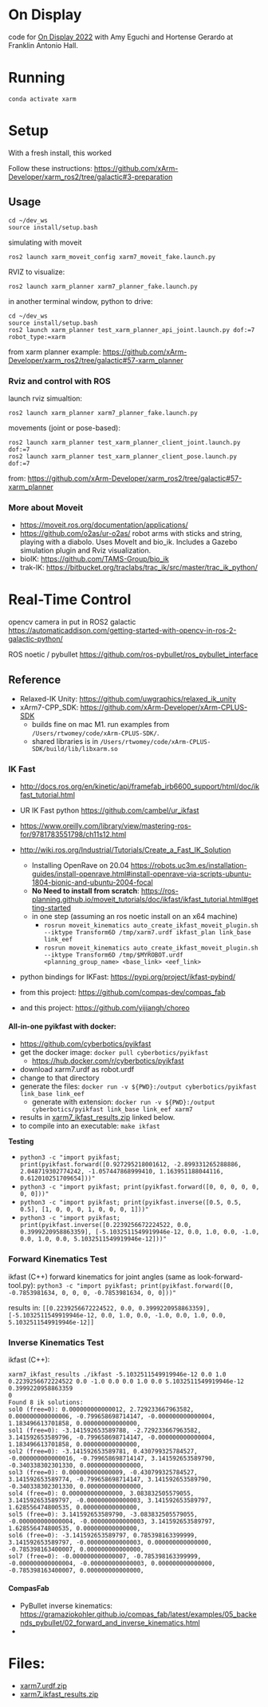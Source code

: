 # On Display

code for [On Display 2022](https://ondisplay.us/) with Amy Eguchi and Hortense Gerardo at Franklin Antonio Hall.

# Running

`conda activate xarm`

# Setup

With a fresh install, this worked

Follow these instructions: https://github.com/xArm-Developer/xarm_ros2/tree/galactic#3-preparation

## Usage

```
cd ~/dev_ws
source install/setup.bash
```
	
simulating with moveit 
```
ros2 launch xarm_moveit_config xarm7_moveit_fake.launch.py
```

RVIZ to visualize:
```
ros2 launch xarm_planner xarm7_planner_fake.launch.py
```

in another terminal window, python to drive: 
```
cd ~/dev_ws
source install/setup.bash
ros2 launch xarm_planner test_xarm_planner_api_joint.launch.py dof:=7 robot_type:=xarm
```
from xarm planner example: https://github.com/xArm-Developer/xarm_ros2/tree/galactic#57-xarm_planner

### Rviz and control with ROS

launch rviz simualtion:
```
ros2 launch xarm_planner xarm7_planner_fake.launch.py
```

movements (joint or pose-based):
```
ros2 launch xarm_planner test_xarm_planner_client_joint.launch.py dof:=7
ros2 launch xarm_planner test_xarm_planner_client_pose.launch.py dof:=7
```
from: https://github.com/xArm-Developer/xarm_ros2/tree/galactic#57-xarm_planner

### More about Moveit
- https://moveit.ros.org/documentation/applications/
- https://github.com/o2as/ur-o2as/ robot arms with sticks and string, playing with a diabolo. Uses MoveIt and bio_ik. Includes a Gazebo simulation plugin and Rviz visualization.
- bioIK: https://github.com/TAMS-Group/bio_ik
- trak-IK: https://bitbucket.org/traclabs/trac_ik/src/master/trac_ik_python/

# Real-Time Control
opencv camera in put in ROS2 galactic https://automaticaddison.com/getting-started-with-opencv-in-ros-2-galactic-python/

ROS noetic / pybullet https://github.com/ros-pybullet/ros_pybullet_interface

## Reference

- Relaxed-IK Unity: https://github.com/uwgraphics/relaxed_ik_unity
- xArm7-CPP_SDK: https://github.com/xArm-Developer/xArm-CPLUS-SDK
  - builds fine on mac M1. run examples from `/Users/rtwomey/code/xArm-CPLUS-SDK/`. 
  - shared libraries is in `/Users/rtwomey/code/xArm-CPLUS-SDK/build/lib/libxarm.so`
  
### IK Fast
- http://docs.ros.org/en/kinetic/api/framefab_irb6600_support/html/doc/ikfast_tutorial.html
- UR IK Fast python https://github.com/cambel/ur_ikfast
- https://www.oreilly.com/library/view/mastering-ros-for/9781783551798/ch11s12.html
- http://wiki.ros.org/Industrial/Tutorials/Create_a_Fast_IK_Solution
  - Installing OpenRave on 20.04 https://robots.uc3m.es/installation-guides/install-openrave.html#install-openrave-via-scripts-ubuntu-1804-bionic-and-ubuntu-2004-focal
  - **No Need to install from scratch**: https://ros-planning.github.io/moveit_tutorials/doc/ikfast/ikfast_tutorial.html#getting-started
  - in one step (assuming an ros noetic install on an x64 machine)
    - `rosrun moveit_kinematics auto_create_ikfast_moveit_plugin.sh --iktype Transform6D /tmp/xarm7.urdf ikfast_plan link_base link_eef`
    - `rosrun moveit_kinematics auto_create_ikfast_moveit_plugin.sh --iktype Transform6D /tmp/$MYROBOT.urdf <planning_group_name> <base_link> <eef_link>`

- python bindings for IKFast: https://pypi.org/project/ikfast-pybind/
- from this project: https://github.com/compas-dev/compas_fab
- and this project: https://github.com/yijiangh/choreo

#### All-in-one pyikfast with docker: 
- https://github.com/cyberbotics/pyikfast
- get the docker image: `docker pull cyberbotics/pyikfast`
  - https://hub.docker.com/r/cyberbotics/pyikfast
- download xarm7.urdf as robot.urdf
- change to that directory
- generate the files: `docker run -v ${PWD}:/output cyberbotics/pyikfast link_base link_eef`
  - generate with extension: `docker run -v ${PWD}:/output cyberbotics/pyikfast link_base link_eef xarm7`
- results in [xarm7_ikfast_results.zip](https://github.com/roberttwomey/on-display-code/files/10097122/xarm7_ikfast_results.zip) linked below. 
- to compile into an executable: `make ikfast`

**Testing**
- `python3 -c "import pyikfast; print(pyikfast.forward([0.927295218001612, -2.899331265288886, 2.048719302774242, -1.057447868999410, 1.163951188044116, 0.612010251709654]))"`
- `python3 -c "import pyikfast; print(pyikfast.forward([0, 0, 0, 0, 0, 0, 0]))"`
- `python3 -c "import pyikfast; print(pyikfast.inverse([0.5, 0.5, 0.5], [1, 0, 0, 0, 1, 0, 0, 0, 1]))"`
- `python3 -c "import pyikfast; print(pyikfast.inverse([0.2239256672224522, 0.0, 0.3999220958863359], [-5.1032511549919946e-12, 0.0, 1.0, 0.0, -1.0, 0.0, 1.0, 0.0, 5.1032511549919946e-12]))"`

### Forward Kinematics Test
ikfast (C++) forward kinematics for joint angles (same as look-forward-tool.py): 
`python3 -c "import pyikfast; print(pyikfast.forward([0, -0.7853981634, 0, 0, 0, -0.7853981634, 0, 0]))"`
 
results in: `[[0.2239256672224522, 0.0, 0.3999220958863359], [-5.1032511549919946e-12, 0.0, 1.0, 0.0, -1.0, 0.0, 1.0, 0.0, 5.1032511549919946e-12]]`
 
### Inverse Kinematics Test
ikfast (C++):
```
xarm7_ikfast_results ./ikfast -5.1032511549919946e-12 0.0 1.0 0.2239256672224522 0.0 -1.0 0.0 0.0 1.0 0.0 5.1032511549919946e-12 0.3999220958863359
0
Found 8 ik solutions:
sol0 (free=0): 0.000000000000012, 2.729233667963582, 0.000000000000006, -0.799658698714147, -0.000000000000004, 1.183496613701858, 0.000000000000000, 
sol1 (free=0): -3.141592653589788, -2.729233667963582, 3.141592653589796, -0.799658698714147, -0.000000000000004, 1.183496613701858, 0.000000000000000, 
sol2 (free=0): -3.141592653589781, 0.430799325784527, -0.000000000000016, -0.799658698714147, 3.141592653589790, -0.340338302301330, 0.000000000000000, 
sol3 (free=0): 0.000000000000009, -0.430799325784527, 3.141592653589774, -0.799658698714147, 3.141592653589790, -0.340338302301330, 0.000000000000000, 
sol4 (free=0): 0.000000000000000, 3.083832505579055, 3.141592653589797, -0.000000000000003, 3.141592653589797, 1.628556474800535, 0.000000000000000, 
sol5 (free=0): 3.141592653589790, -3.083832505579055, -0.000000000000004, -0.000000000000003, 3.141592653589797, 1.628556474800535, 0.000000000000000, 
sol6 (free=0): -3.141592653589797, 0.785398163399999, 3.141592653589797, -0.000000000000003, 0.000000000000000, -0.785398163400007, 0.000000000000000, 
sol7 (free=0): -0.000000000000007, -0.785398163399999, -0.000000000000004, -0.000000000000003, 0.000000000000000, -0.785398163400007, 0.000000000000000,
```

#### CompasFab
- PyBullet inverse kinematics: https://gramaziokohler.github.io/compas_fab/latest/examples/05_backends_pybullet/02_forward_and_inverse_kinematics.html
- 
# Files:
- [xarm7.urdf.zip](https://github.com/roberttwomey/on-display-code/files/10096583/xarm7.urdf.zip)
- [xarm7_ikfast_results.zip](https://github.com/roberttwomey/on-display-code/files/10097122/xarm7_ikfast_results.zip)
